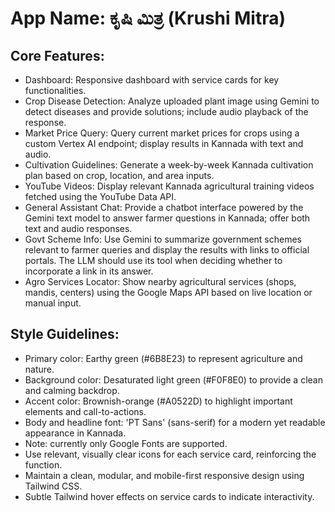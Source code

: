 # **App Name**: ಕೃಷಿ ಮಿತ್ರ (Krushi Mitra)

## Core Features:

- Dashboard: Responsive dashboard with service cards for key functionalities.
- Crop Disease Detection: Analyze uploaded plant image using Gemini to detect diseases and provide solutions; include audio playback of the response.
- Market Price Query: Query current market prices for crops using a custom Vertex AI endpoint; display results in Kannada with text and audio.
- Cultivation Guidelines: Generate a week-by-week Kannada cultivation plan based on crop, location, and area inputs.
- YouTube Videos: Display relevant Kannada agricultural training videos fetched using the YouTube Data API.
- General Assistant Chat: Provide a chatbot interface powered by the Gemini text model to answer farmer questions in Kannada; offer both text and audio responses.
- Govt Scheme Info: Use Gemini to summarize government schemes relevant to farmer queries and display the results with links to official portals. The LLM should use its tool when deciding whether to incorporate a link in its answer.
- Agro Services Locator: Show nearby agricultural services (shops, mandis, centers) using the Google Maps API based on live location or manual input.

## Style Guidelines:

- Primary color: Earthy green (#6B8E23) to represent agriculture and nature.
- Background color: Desaturated light green (#F0F8E0) to provide a clean and calming backdrop.
- Accent color: Brownish-orange (#A0522D) to highlight important elements and call-to-actions.
- Body and headline font: 'PT Sans' (sans-serif) for a modern yet readable appearance in Kannada.
- Note: currently only Google Fonts are supported.
- Use relevant, visually clear icons for each service card, reinforcing the function.
- Maintain a clean, modular, and mobile-first responsive design using Tailwind CSS.
- Subtle Tailwind hover effects on service cards to indicate interactivity.